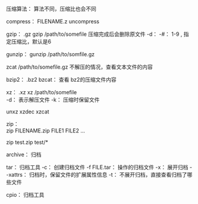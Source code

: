 
压缩算法：   算法不同，压缩比也会不同

compress：   FILENAME.z
uncompress

gzip：   .gz
gzip    /path/to/somefile       压缩完成后会删除原文件
-d：
-#： 1-9 ,   指定压缩比，默认是6

gunzip：
gunzip   /path/to/somfile.gz        

zcat    /path/to/somefile.gz        不解压的情况，查看文本文件的内容

bzip2：  .bz2
bzcat：   查看 bz2的压缩文件内容

xz： .xz
xz      /path/to/somefile        
-d： 表示解压文件
-k： 压缩时保留文件

unxz
xzdec
xzcat


zip：    
zip   FILENAME.zip    FILE1   FILE2 ...

zip  test.zip  test/*

  archive：    归档


tar：    归档工具
  -c： 创建归档文件
  -f  FILE.tar：   操作的归档文件
  -x： 展开归档
  --xattrs：   归档时，保留文件的扩展属性信息
  -t： 不展开归档，直接查看归档了哪些文件


  cpio：   归档工具


